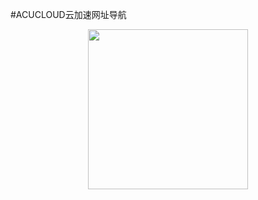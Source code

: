 #ACUCLOUD云加速网址导航



<center><img src="https://acucloudc.ml/images/ssrlogo.jpg" width=256 height=256 /></center>
